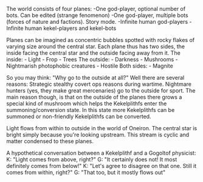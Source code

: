 The world consists of four planes:
-One god-player, optional number of bots. Can be edited (strange fenomenon)
-One god-player, multiple bots (forces of nature and factions). Story mode.
-Infinite human god-players
-Infinite human kekel-players and kekel-bots

Planes can be imagined as concentric bubbles spotted with rocky flakes of varying size around the central star.
Each plane thus has two sides, the inside facing the central star and the outside facing away from it.
The inside:
	- Light
	- Frop
	- Trees
The outside:
	- Darkness
	- Mushrooms
	- Nightmarish photophobic creatures
	- Hostile
Both sides:
	- Magnite

So you may think: "Why go to the outside at all?"
Well there are several reasons:
Strategic stealthy covert ops reasons during wartime.
Nightmare hunters (yes, they make great mercenaries) go to the outside for sport.
The main reason though, is that on the outside of the planes there grows a special kind of mushroom which helps the Kekelplithfs enter the summoning/conversion state.
In this state more Kekelplithfs can be summoned or non-friendly Kekelplithfs can be converted.

Light flows from within to outside in the world of Oneiron. The central star is bright simply because you're looking upstream.
This stream is cyclic and matter condensed to these planes.

A hypothetical conversation between a Kekelplithf and a Gogoltof physicist:
K: "Light comes from above, right?"
G: "It certainly does not! It most definitely comes from below!"
K: "Let's agree to disagree on that one. Still it comes from within, right?"
G: "That too, but it mostly flows out"